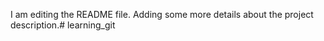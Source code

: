 I am editing the README file. Adding some more details about the project description.# learning_git
